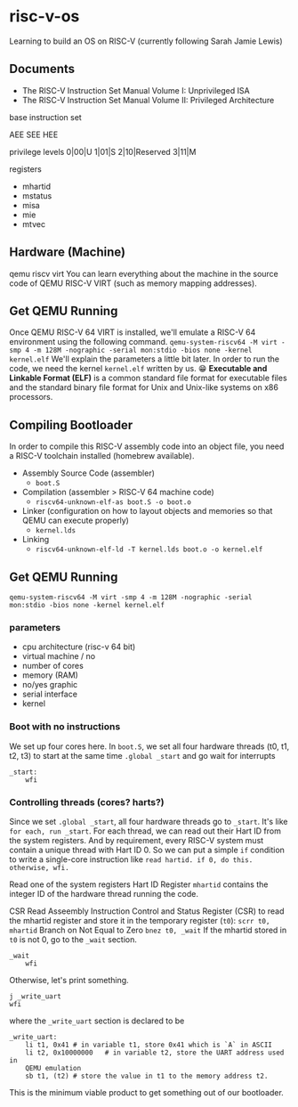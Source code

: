 # risc-v-os
Learning to build an OS on RISC-V
(currently following Sarah Jamie Lewis)

## Documents
- The RISC-V Instruction Set Manual Volume I: Unprivileged ISA
- The RISC-V Instruction Set Manual Volume II: Privileged Architecture

base instruction set

AEE
SEE
HEE

privilege levels
0|00|U
1|01|S
2|10|Reserved 
3|11|M

registers
- mhartid
- mstatus
- misa
- mie
- mtvec

## Hardware (Machine)
qemu riscv virt
You can learn everything about the machine in the source code of QEMU RISC-V VIRT (such as memory mapping addresses).

## Get QEMU Running
Once QEMU RISC-V 64 VIRT is installed, we'll emulate a RISC-V 64 environment
using the following command.
`qemu-system-riscv64 -M virt -smp 4 -m 128M -nographic -serial mon:stdio -bios none -kernel kernel.elf`
We'll explain the parameters a little bit later.
In order to run the code, we need the kernel `kernel.elf` written by us. 😁
**Executable and Linkable Format (ELF)** is a common standard file format for
executable files and the standard binary file format for Unix and Unix-like
systems on x86 processors.

## Compiling Bootloader
In order to compile this RISC-V assembly code into an object file, you need a RISC-V toolchain installed (homebrew available).
- Assembly Source Code (assembler)
    - `boot.S`
- Compilation (assembler > RISC-V 64 machine code)
    - `riscv64-unknown-elf-as boot.S -o boot.o`
- Linker (configuration on how to layout objects and memories so that QEMU can
    execute properly)
    - `kernel.lds`
- Linking 
    - `riscv64-unknown-elf-ld -T kernel.lds boot.o -o kernel.elf`

## Get QEMU Running
`qemu-system-riscv64 -M virt -smp 4 -m 128M -nographic -serial mon:stdio -bios none -kernel kernel.elf`

### parameters
- cpu architecture (risc-v 64 bit)
- virtual machine / no
- number of cores
- memory (RAM)
- no/yes graphic
- serial interface
- kernel

### Boot with no instructions

We set up four cores here.
In `boot.S`, we set all four hardware threads (t0, t1, t2, t3)
to start at the same time
`.global _start`
and go wait for interrupts
```
_start:
    wfi
```

### Controlling threads (cores? harts?)

Since we set `.global _start`, all four hardware threads go to `_start`.
It's like `for each, run _start`.
For each thread, we can read out their Hart ID from the system registers.
And by requirement, every RISC-V system must contain a unique thread with Hart
ID 0.
So we can put a simple `if` condition to write a single-core instruction like
`read hartid. if 0, do this. otherwise, wfi.`

Read one of the system registers
Hart ID Register `mhartid`
contains the integer ID of the hardware thread running the code.

CSR Read Asseembly Instruction
Control and Status Register (CSR)
to read the mhartid register and store it in the temporary register (`t0`):
`scrr t0, mhartid`
Branch on Not Equal to Zero
`bnez t0, _wait`
If the mhartid stored in `t0` is not 0, go to the `_wait` section.
```
_wait
    wfi
```
Otherwise, let's print something.
```
j _write_uart
wfi
```
where the `_write_uart` section is declared to be
```
_write_uart:
    li t1, 0x41 # in variable t1, store 0x41 which is `A` in ASCII
    li t2, 0x10000000   # in variable t2, store the UART address used in
    QEMU emulation
    sb t1, (t2) # store the value in t1 to the memory address t2.
```
This is the minimum viable product to get something out of our bootloader.


